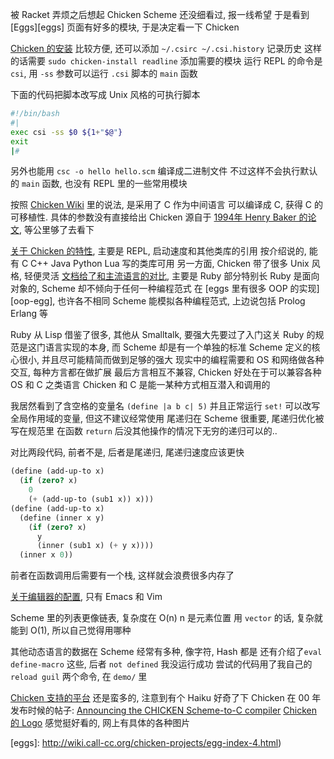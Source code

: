
被 Racket 弄烦之后想起 Chicken Scheme 还没细看过, 报一线希望
于是看到 [Eggs][eggs] 页面有好多的模块, 于是决定看一下 Chicken

[Chicken 的安装][install] 比较方便, 还可以添加 `~/.csirc ~/.csi.history` 记录历史
这样的话需要 `sudo chicken-install readline` 添加需要的模块
运行 REPL 的命令是 `csi`, 用 `-ss` 参数可以运行 `.csi` 脚本的 `main` 函数

下面的代码把脚本改写成 Unix 风格的可执行脚本
```bash
#!/bin/bash
#|
exec csi -ss $0 ${1+"$@"}
exit
|#
```
另外也能用 `csc -o hello hello.scm` 编译成二进制文件
不过这样不会执行默认的 `main` 函数, 也没有 REPL 里的一些常用模块

按照 [Chicken Wiki][chicken-wiki] 里的说法, 是采用了 C 作为中间语言
可以编译成 C, 获得 C 的可移植性. 具体的参数没有直接给出
Chicken 源自于 [1994年 Henry Baker 的论文][paper-1994], 等公里够了去看下

[关于 Chicken 的特性][pitch], 主要是 REPL, 启动速度和其他类库的引用
按介绍说的, 能有 C C++ Java Python Lua 写的类库可用
另一方面, Chicken 带了很多 Unix 风格, 轻便灵活
[文档给了和主流语言的对比][compare], 主要是 Ruby 部分特别长
Ruby 是面向对象的, Scheme 却不倾向于任何一种编程范式
在 [eggs 里有很多 OOP 的实现][oop-egg], 也许各不相同
Scheme 能模拟各种编程范式, 上边说包括 Prolog Erlang 等

Ruby 从 Lisp 借鉴了很多, 其他从 Smalltalk, 要强大先要过了入门这关
Ruby 的规范是这门语言实现的本身, 而 Scheme 却是有一个单独的标准
Scheme 定义的核心很小, 并且尽可能精简而做到足够的强大
现实中的编程需要和 OS 和网络做各种交互, 每种方言都在做扩展
最后方言相互不兼容, Chicken 好处在于可以兼容各种 OS 和 C 之类语言
Chicken 和 C 是能一某种方式相互潜入和调用的

我居然看到了含空格的变量名 `(define |a b c| 5)` 并且正常运行
`set!` 可以改写全局作用域的变量, 但这不建议经常使用
尾递归在 Scheme 很重要, 尾递归优化被写在规范里
在函数 `return` 后没其他操作的情况下无穷的递归可以的..

对比两段代码, 前者不是, 后者是尾递归, 尾递归速度应该更快
```scheme
(define (add-up-to x)
  (if (zero? x)
    0
    (+ (add-up-to (sub1 x)) x)))
(define (add-up-to x)
  (define (inner x y)
    (if (zero? x)
      y
      (inner (sub1 x) (+ y x))))
  (inner x 0))
```
前者在函数调用后需要有一个栈, 这样就会浪费很多内存了

[关于编辑器的配置][editor], 只有 Emacs 和 Vim

Scheme 里的列表更像链表, 复杂度在 O(n) n 是元素位置
用 `vector` 的话, 复杂就能到 O(1), 所以自己觉得用哪种

其他动态语言的数据在 Scheme 经常有多种, 像字符, Hash 都是
还有介绍了`eval define-macro` 这些, 后者 `not defined` 我没运行成功
尝试的代码用了我自己的 `reload guil` 两个命令, 在 `demo/` 里

[Chicken 支持的平台][platform] 还是蛮多的, 注意到有个 Haiku 好奇了下
Chicken 在 00 年发布时候的帖子: [Announcing the CHICKEN Scheme-to-C compiler][ANN]
[Chicken 的 Logo][logo] 感觉挺好看的, 网上有具体的各种图片


[logo]: http://wiki.call-cc.org/logos
[ANN]: https://groups.google.com/forum/?fromgroups=#!msg/comp.lang.scheme/QOil0WmRtWg/rp_Yb6Et--0J
[platform]: http://wiki.call-cc.org/portability
[editor]: http://wiki.call-cc.org/editors
[ppg-egg]: http://wiki.call-cc.org/chicken-projects/egg-index-4.html#oop
[compare]: http://wiki.call-cc.org/chicken-for-programmers-of-other-languages
[pitch]: http://wiki.call-cc.org/elevator-pitch
[paper-1994]: http://people.cs.umass.edu/~emery/classes/cmpsci691s-fall2004/papers/p677-cheney.pdf
[chicken-wiki]: http://zh.wikipedia.org/wiki/Chicken_\(Scheme\)
[install]: http://www.yellosoft.us/chicken-scheme-caveats
[eggs]: http://wiki.call-cc.org/chicken-projects/egg-index-4.html)
